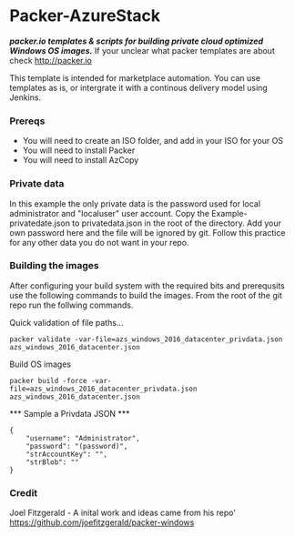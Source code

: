 Packer-AzureStack
================
 ***packer.io templates &amp; scripts for building private cloud optimized Windows OS images.***
If your unclear what packer templates are about check http://packer.io

This template is intended for marketplace automation. You can use templates as is, or intergrate it with a continous delivery model using Jenkins.

### Prereqs

* You will need to create an ISO folder, and add in your ISO for your OS
* You will need to install Packer
* You will need to install AzCopy 

### Private data
In this example the only private data is the password used for local administrator and "localuser" user account. Copy the Example-privatedate.json to privatedata.json in the root of the directory. Add your own password here and the file will be ignored by git. Follow this practice for any other data you do not want in your repo.  

### Building the images
After configuring your build system with the required bits and prerequsits use the following commands to build the images. From the root of the git repo run the follwing commands. 

Quick validation of file paths...
<pre><code>packer validate -var-file=azs_windows_2016_datacenter_privdata.json azs_windows_2016_datacenter.json</pre></code>

Build OS images
<pre><code>packer build -force -var-file=azs_windows_2016_datacenter_privdata.json azs_windows_2016_datacenter.json</pre></code>

*** Sample a Privdata JSON ***
<pre><code>{
    "username": "Administrator",
    "password": "(password)",
    "strAccountKey": "<Storage Key>",
    "strBlob": "<blob endpoint>"
}</pre></code>

### Credit
Joel Fitzgerald - A inital work and ideas came from his repo'
https://github.com/joefitzgerald/packer-windows



